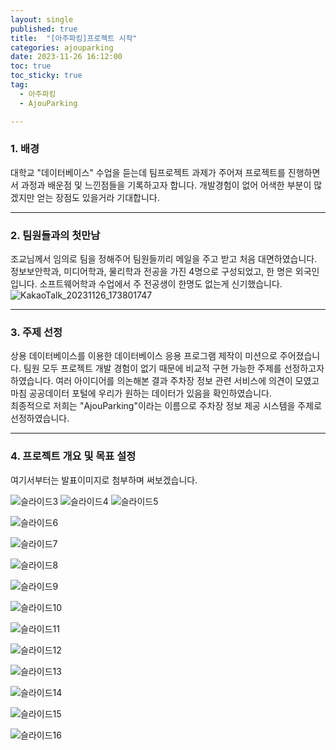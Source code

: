 ```yaml
---
layout: single
published: true
title:  "[아주파킹]프로젝트 시작"
categories: ajouparking
date: 2023-11-26 16:12:00
toc: true
toc_sticky: true
tag:   
  - 아주파킹
  - AjouParking

---
```




### 1. 배경

대학교 "데이터베이스" 수업을 듣는데 팀프로젝트 과제가 주어져 프로젝트를 진행하면서 과정과 배운점 및 느낀점들을 기록하고자 합니다. 
개발경험이 없어 어색한 부분이 많겠지만 얻는 장점도 있을거라 기대합니다.

----------------

### 2. 팀원들과의 첫만남

조교님께서 임의로 팀을 정해주어 팀원들끼리 메일을 주고 받고 처음 대면하였습니다. 정보보안학과, 미디어학과, 물리학과 전공을 가진 4명으로 구성되었고, 한 명은 외국인입니다. 소프트웨어학과 수업에서 주 전공생이 한명도 없는게 신기했습니다.
![KakaoTalk_20231126_173801747](https://github.com/BaxDailyGit/BaxDailyGit.github.io/assets/99312529/98a1dfff-b41c-4e5e-9311-48c450e8f068)

----------------

### 3. 주제 선정

상용 데이터베이스를 이용한 데이터베이스 응용 프로그램 제작이 미션으로 주어졌습니다. 팀원 모두 프로젝트 개발 경험이 없기 때문에 비교적 구현 가능한 주제를 선정하고자 하였습니다. 여러 아이디어를 의논해본 결과 주차장 정보 관련 서비스에 의견이 모였고 마침 공공데이터 포털에 우리가 원하는 데이터가 있음을 확인하였습니다.  
최종적으로 저희는 "AjouParking"이라는 이름으로 주차장 정보 제공 시스템을 주제로 선정하였습니다.

----------------

### 4. 프로젝트 개요 및 목표 설정

여기서부터는 발표이미지로 첨부하며 써보겠습니다. 

![슬라이드3](https://github.com/BaxDailyGit/BaxDailyGit.github.io/assets/99312529/9476dd9a-238f-450c-87ec-2b9ed384be84)
![슬라이드4](https://github.com/BaxDailyGit/BaxDailyGit.github.io/assets/99312529/e60261d8-dddd-493a-a0d1-2fbfc57e965d)
![슬라이드5](https://github.com/BaxDailyGit/BaxDailyGit.github.io/assets/99312529/e5c75f68-db2c-4d32-993b-88216f46d24a)

![슬라이드6](https://github.com/BaxDailyGit/BaxDailyGit.github.io/assets/99312529/3eb90d4b-1257-4150-8912-ac4379581de7)

![슬라이드7](https://github.com/BaxDailyGit/BaxDailyGit.github.io/assets/99312529/92a101fd-8080-4c44-8059-50e0e06ed328)

![슬라이드8](https://github.com/BaxDailyGit/BaxDailyGit.github.io/assets/99312529/e789c928-7726-4a9a-9814-5d58b2b054f0)

![슬라이드9](https://github.com/BaxDailyGit/BaxDailyGit.github.io/assets/99312529/5369eb61-80a1-43f8-9182-d78fbf761776)

![슬라이드10](https://github.com/BaxDailyGit/BaxDailyGit.github.io/assets/99312529/b417f3ef-6bcb-4777-b38f-79c26480aa3f)

![슬라이드11](https://github.com/BaxDailyGit/BaxDailyGit.github.io/assets/99312529/a948bc24-7127-48ce-a6a5-f01f44a55aae)

![슬라이드12](https://github.com/BaxDailyGit/BaxDailyGit.github.io/assets/99312529/75948e8e-d943-4c9a-91d4-f2e17d52b442)

![슬라이드13](https://github.com/BaxDailyGit/BaxDailyGit.github.io/assets/99312529/f2948242-97d1-4bd6-b624-6f06e7f1b07f)

![슬라이드14](https://github.com/BaxDailyGit/BaxDailyGit.github.io/assets/99312529/56d8b2f3-8e02-442c-92e6-1da3da1d814d)

![슬라이드15](https://github.com/BaxDailyGit/BaxDailyGit.github.io/assets/99312529/70ef910d-03f8-4fcd-bab4-50a331ebd9a9)

![슬라이드16](https://github.com/BaxDailyGit/BaxDailyGit.github.io/assets/99312529/6c1ef927-75bd-4647-977c-55506c1fb287)